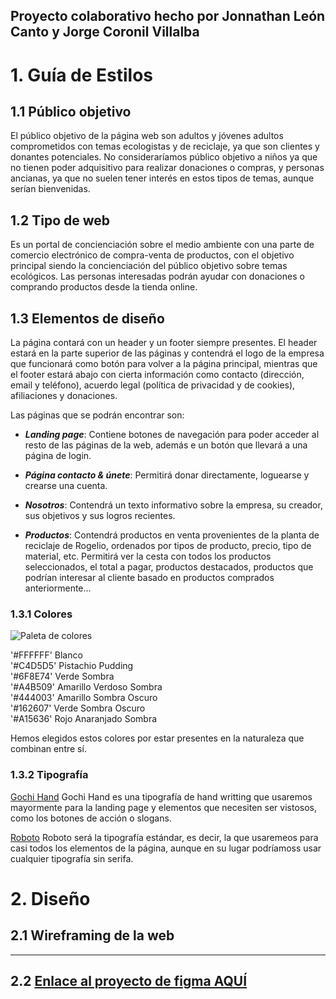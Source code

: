 ## **Proyecto colaborativo hecho por Jonnathan León Canto y Jorge Coronil Villalba**

# 1. Guía de Estilos

## 1.1 Público objetivo

El público objetivo de la página web son adultos y jóvenes adultos comprometidos con temas ecologistas y de reciclaje, ya que son clientes y donantes potenciales. No consideraríamos público objetivo a niños ya que no tienen poder adquisitivo para realizar donaciones o compras, y personas ancianas, ya que no suelen tener interés en estos tipos de temas, aunque serían bienvenidas.

## 1.2 Tipo de web

Es un portal de concienciación sobre el medio ambiente con una parte de comercio electrónico de compra-venta de productos, con el objetivo principal siendo la concienciación del público objetivo sobre temas ecológicos. Las personas interesadas podrán ayudar con donaciones o comprando productos desde la tienda online.

## 1.3 Elementos de diseño

La página contará con un header y un footer siempre presentes. El header estará en la parte superior de las páginas y contendrá el logo de la empresa que funcionará como botón para volver a la página principal, mientras que el footer estará abajo con cierta información como contacto (dirección, email y teléfono), acuerdo legal (política de privacidad y de cookies), afiliaciones y donaciones.

Las páginas que se podrán encontrar son:

- ***Landing page***: Contiene botones de navegación para poder acceder al resto de las páginas de la web, además e un botón que llevará a una página de login.

- ***Página contacto & únete***: Permitirá donar directamente, loguearse y crearse una cuenta.

- ***Nosotros***: Contendrá un texto informativo sobre la empresa, su creador, sus objetivos y sus logros recientes.

- ***Productos***: Contendrá productos en venta provenientes de la planta de reciclaje de Rogelio, ordenados por tipos de producto, precio, tipo de material, etc. Permitirá ver la cesta con todos los productos seleccionados, el total a pagar, productos destacados, productos que podrían interesar al cliente basado en productos comprados anteriormente...

### 1.3.1 Colores

![Paleta de colores](https://i.gyazo.com/6b3af66d0c202b239124e0bb815373fa.png)

'#FFFFFF' Blanco  
'#C4D5D5' Pistachio Pudding  
'#6F8E74' Verde Sombra  
'#A4B509' Amarillo Verdoso Sombra  
'#444003' Amarillo Sombra Oscuro  
'#162607' Verde Sombra Oscuro  
'#A15636' Rojo Anaranjado Sombra  

Hemos elegidos estos colores por estar presentes en la naturaleza que combinan entre sí.

### 1.3.2 Tipografía

[Gochi Hand](https://fonts.google.com/specimen/Gochi+Hand)
Gochi Hand es una tipografía de hand writting que usaremos mayormente para la landing page y elementos que necesiten ser vistosos, como los botones de acción o slogans.

[Roboto](https://fonts.google.com/specimen/Roboto)
Roboto será la tipografía estándar, es decir, la que usaremeos para casi todos los elementos de la página, aunque en su lugar podríamoss usar cualquier tipografía sin serifa.

# 2. Diseño

## 2.1 Wireframing de la web



---
## 2.2 [Enlace al proyecto de figma AQUÍ](https://www.figma.com/file/VQ3EeotOWF0xCNFa3pgbZN/Plantilla?type=design&node-id=0%3A1&mode=design&t=wnwFp9Q3xGqeGlXo-1)